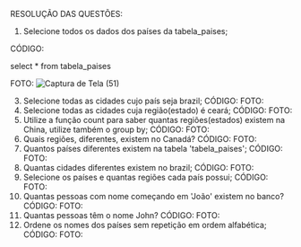 RESOLUÇÃO DAS QUESTÕES:

1. Selecione todos os dados dos países da tabela_paises;

CÓDIGO:

select * from tabela_paises

FOTO:
![Captura de Tela (51)](https://github.com/guxtavobandeira/atividade_III_bancopaises/assets/111713549/efccb8a7-ae56-4554-b8f6-b2f23e42bb4b)

3. Selecione todas as cidades cujo país seja brazil;
CÓDIGO:
FOTO:
4. Selecione todas as cidades cuja região(estado) é ceará;
CÓDIGO:
FOTO:
5. Utilize a função count para saber quantas regiões(estados) existem na China,
utilize também o group by;
CÓDIGO:
FOTO:
6. Quais regiões, diferentes, existem no Canadá?
CÓDIGO:
FOTO:
7. Quantos países diferentes existem na tabela 'tabela_paises';
CÓDIGO:
FOTO:
8. Quantas cidades diferentes existem no brazil;
CÓDIGO:
FOTO:
9. Selecione os países e quantas regiões cada país possui;
CÓDIGO:
FOTO:
10. Quantas pessoas com nome começando em 'João' existem no banco?
CÓDIGO:
FOTO:
11. Quantas pessoas têm o nome John?
CÓDIGO:
FOTO:
12. Ordene os nomes dos países sem repetição em ordem alfabética;
CÓDIGO:
FOTO:













